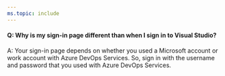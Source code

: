 ```yaml
---
ms.topic: include
---
```


<a name="DifferentSignInPage"></a>
#### Q: Why is my sign-in page different than when I sign in to Visual Studio?

A: Your sign-in page depends on whether you used a Microsoft account or 
work account with Azure DevOps Services. So, sign in with the username and 
password that you used with Azure DevOps Services.
